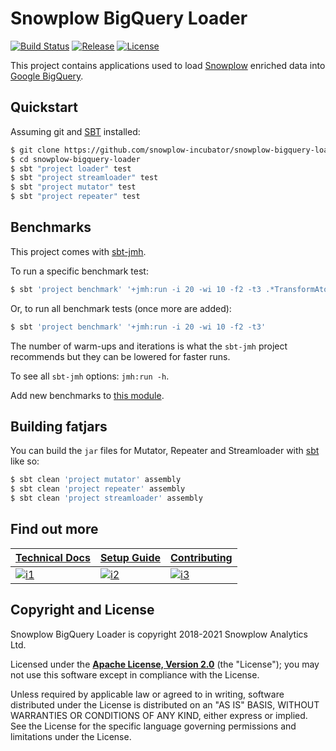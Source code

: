 # Snowplow BigQuery Loader

[![Build Status][build-image]][build-wf]
[![Release][release-image]][releases]
[![License][license-image]][license]

This project contains applications used to load [Snowplow][snowplow] enriched data into [Google BigQuery][bigquery].

## Quickstart

Assuming git and [SBT][sbt] installed:

```bash
$ git clone https://github.com/snowplow-incubator/snowplow-bigquery-loader
$ cd snowplow-bigquery-loader
$ sbt "project loader" test
$ sbt "project streamloader" test
$ sbt "project mutator" test
$ sbt "project repeater" test
```

## Benchmarks

This project comes with [sbt-jmh](https://github.com/ktoso/sbt-jmh).

To run a specific benchmark test:

```bash
$ sbt 'project benchmark' '+jmh:run -i 20 -wi 10 -f2 -t3 .*TransformAtomic.*'
```

Or, to run all benchmark tests (once more are added):

```bash
$ sbt 'project benchmark' '+jmh:run -i 20 -wi 10 -f2 -t3'
```

The number of warm-ups and iterations is what the `sbt-jmh` project recommends but they can be lowered for faster runs.

To see all `sbt-jmh` options: `jmh:run -h`.

Add new benchmarks to [this module](./benchmark/src/test/scala/com.snowplowanalytics.snowplow.storage.bigquery/benchmark/).

## Building fatjars

You can build the `jar` files for Mutator, Repeater and Streamloader with [sbt](https://www.scala-sbt.org/) like so:

```bash
$ sbt clean 'project mutator' assembly
$ sbt clean 'project repeater' assembly
$ sbt clean 'project streamloader' assembly
```

## Find out more

| **[Technical Docs][techdocs]**    | **[Setup Guide][setup]**    | **[Contributing][contributing]**          |
|-----------------------------------|-----------------------------|-------------------------------------------|
| [![i1][techdocs-image]][techdocs] | [![i2][setup-image]][setup] | [![i3][contributing-image]][contributing] |


## Copyright and License

Snowplow BigQuery Loader is copyright 2018-2021 Snowplow Analytics Ltd.

Licensed under the **[Apache License, Version 2.0][license]** (the "License");
you may not use this software except in compliance with the License.

Unless required by applicable law or agreed to in writing, software
distributed under the License is distributed on an "AS IS" BASIS,
WITHOUT WARRANTIES OR CONDITIONS OF ANY KIND, either express or implied.
See the License for the specific language governing permissions and
limitations under the License.

[snowplow]: https://github.com/snowplow/snowplow/
[bigquery]: https://cloud.google.com/bigquery/
[sbt]: https://www.scala-sbt.org/

[license-image]: http://img.shields.io/badge/license-Apache--2-blue.svg?style=flat
[license]: http://www.apache.org/licenses/LICENSE-2.0

[build-image]: https://github.com/snowplow-incubator/snowplow-bigquery-loader/workflows/build/badge.svg
[build-wf]: https://github.com/snowplow-incubator/snowplow-bigquery-loader/actions?query=workflow%3Abuild

[release-image]: http://img.shields.io/badge/release-1.0.2-blue.svg?style=flat
[releases]: https://github.com/snowplow-incubator/snowplow-bigquery-loader

[techdocs-image]: https://d3i6fms1cm1j0i.cloudfront.net/github/images/techdocs.png
[setup-image]: https://d3i6fms1cm1j0i.cloudfront.net/github/images/setup.png
[contributing-image]: https://d3i6fms1cm1j0i.cloudfront.net/github/images/contributing.png

[techdocs]: https://docs.snowplowanalytics.com/docs/setup-snowplow-on-gcp/setup-bigquery-destination/bigquery-loader-0-6-0/
[setup]: https://docs.snowplowanalytics.com/docs/setup-snowplow-on-gcp/setup-bigquery-destination/bigquery-loader-0-6-0/#setup-guide
[contributing]: https://github.com/snowplow/snowplow/wiki/Contributing
